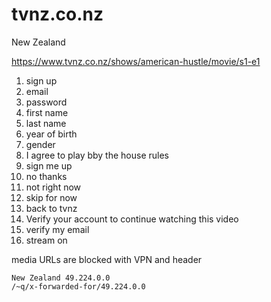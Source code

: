 # tvnz.co.nz

New Zealand

https://www.tvnz.co.nz/shows/american-hustle/movie/s1-e1

1. sign up
2. email
3. password
4. first name
5. last name
6. year of birth
7. gender
8. I agree to play bby the house rules
9. sign me up
10. no thanks
11. not right now
12. skip for now
13. back to tvnz
14. Verify your account to continue watching this video
15. verify my email
16. stream on

media URLs are blocked with VPN and header

~~~
New Zealand 49.224.0.0
/~q/x-forwarded-for/49.224.0.0
~~~
